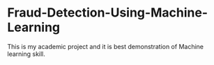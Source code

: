 # Fraud-Detection-Using-Machine-Learning
This is my academic project and it is best demonstration of Machine learning skill. 
